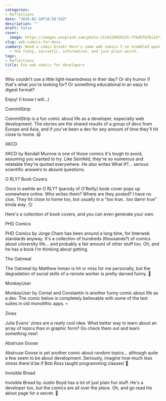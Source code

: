 ```yaml
---
categories:
- Reflections
date: "2019-02-10T18:58:54Z"
description: ""
draft: false
cover:
  image: https://images.unsplash.com/photo-1514329926535-7f6dbfbfb114?ixlib=rb-1.2.1&q=80&fm=jpg&crop=entropy&cs=tinysrgb&w=1080&fit=max&ixid=eyJhcHBfaWQiOjExNzczfQ
slug: web-comics-for-devs
summary: Need a comic break? Here's some web comics I've stumbled upon over the years
  - the funny, sarcastic, informative, and just plain weird.
tags:
- Reflections
title: Fun web comics for developers
---
```



Who couldn't use a little light-heartedness in their day? Or dry humor if that's what you're looking for? Or something educational in an easy to digest format?

Enjoy! (I know I will...)


CommitStrip

CommitStrip is a fun comic about life as a developer, especially web development. The stories are the shared results of a group of devs from Europe and Asia, and if you've been a dev for any amount of time they'll hit close to home. 😃




XKCD

XKCD by Randall Munroe is one of those comics it's tough to avoid, assuming you wanted to try. Like Seinfeld, they're so numerous and relatable they're quoted everywhere. He also writes What If?... serious scientific answers to absurd questions.


O RLY? Book Covers

Once in awhile an O RLY? (parody of O'Reilly) book cover pops up somewhere online. Who writes them? Where are they posted? I have no clue. They hit close to home too, but usually in a "too true.. too damn true" kinda way. 😏

Here's a collection of book covers, and you can even generate your own.




PHD Comics

PHD Comics by Jorge Cham has been around a long time, for Interweb standards anyway. It's a collection of hundreds (thousands?) of comics about university life... and probably a fair amount of other stuff too. Oh, and he has a book I'm thinking about getting.




The Oatmeal

The Oatmeal by Matthew Inman is hit or miss for me personally, but the degradation of social skills of a remote worker is pretty darned funny. 🧦


MonkeyUser

MonkeyUser by Cornel and Constantin is another funny comic about life as a dev. The comic below is completely believable with some of the test suites in old monolithic apps. 💀


Zines

Julia Evans' zines are a really cool idea. What better way to learn about an array of topics than in graphic form? Go check them out and learn something new!


Abstruse Goose

Abstruse Goose is yet another comic about random topics... although quite a few seem to be about development. Seriously, imagine how much less stress there'd be if Bob Ross taught programming classes! 🎨


Invisible Bread

Invisible Bread by Justin Boyd has a lot of just plain fun stuff. He's a developer too, but the comics are all over the place. Oh, and go read his about page for a secret. 🤫
